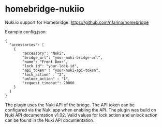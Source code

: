 # homebridge-nukiio
Nuki.io support for Homebridge: https://github.com/nfarina/homebridge 

Example config.json:

    {
      "accessories": [
        {
            "accessory": "Nuki",
            "bridge_url": "your-nuki-bridge-url",
            "name": "Front Door",
            "lock_id": "your-lock-id",
            "api_token" : "your-nuki-api-token",
            "lock_action" : "2",
            "unlock_action" : "1",
            "request_timeout": 20000
        }
      ]
    }

The plugin uses the Nuki API of the bridge. The API token can be configured via the Nuki app when enabling the API.
The plugin was build on Nuki API documentation v1.02. Valid values for lock action and unlock action can be found in the Nuki API documentation.